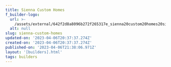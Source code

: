 ```yaml
---
title: Sienna Custom Homes
f_builder-logo:
  url: >-
    /assets/external/642f2d8a8096b272f265317e_sienna20custom20homes20single-01201.jpg
  alt: null
slug: sienna-custom-homes
updated-on: '2023-04-06T20:37:37.274Z'
created-on: '2023-04-06T20:37:37.274Z'
published-on: '2023-04-06T21:38:06.971Z'
layout: '[builders].html'
tags: builders
---
```



